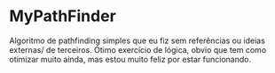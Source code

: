 # MyPathFinder
Algoritmo de pathfinding simples que eu fiz sem referências ou ideias externas/ de terceiros. 
Ótimo exercício de lógica, obvio que tem como otimizar muito ainda, mas estou muito feliz por estar funcionando.
